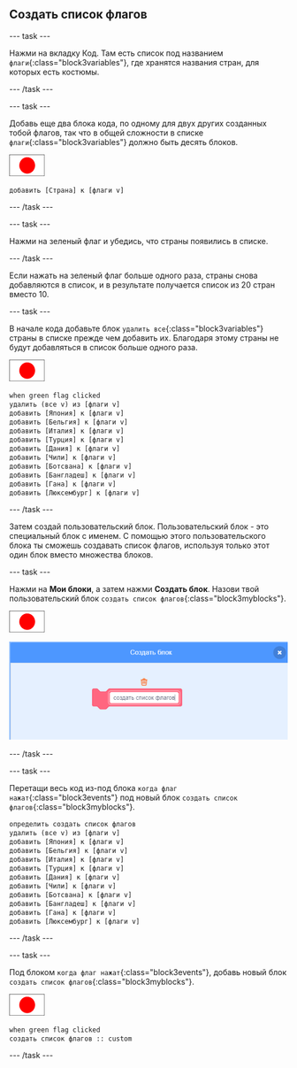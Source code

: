 ## Создать список флагов

--- task ---

Нажми на вкладку Код. Там есть список под названием `флаги`{:class="block3variables"}, где хранятся названия стран, для которых есть костюмы.

--- /task ---

--- task ---

Добавь еще два блока кода, по одному для двух других созданных тобой флагов, так что в общей сложности в списке `флаги`{:class="block3variables"} должно быть десять блоков.

![Спрайт флага](images/flag-sprite.png)

```blocks3
добавить [Страна] к [флаги v]
```

--- /task ---

--- task ---

Нажми на зеленый флаг и убедись, что страны появились в списке.

--- /task ---

Если нажать на зеленый флаг больше одного раза, страны снова добавляются в список, и в результате получается список из 20 стран вместо 10.

--- task ---

В начале кода добавьте блок `удалить все`{:class="block3variables"} страны в списке прежде чем добавить их. Благодаря этому страны не будут добавляться в список больше одного раза.

![Спрайт флага](images/flag-sprite.png)

```blocks3
when green flag clicked
удалить (все v) из [флаги v]
добавить [Япония] к [флаги v]
добавить [Бельгия] к [флаги v]
добавить [Италия] к [флаги v]
добавить [Турция] к [флаги v]
добавить [Дания] к [флаги v]
добавить [Чили] к [флаги v]
добавить [Ботсвана] к [флаги v]
добавить [Бангладеш] к [флаги v]
добавить [Гана] к [флаги v]
добавить [Люксембург] к [флаги v]
```

--- /task ---

Затем создай пользовательский блок. Пользовательский блок - это специальный блок с именем. С помощью этого пользовательского блока ты сможешь создавать список флагов, используя только этот один блок вместо множества блоков.

--- task ---

Нажми на **Мои блоки**, а затем нажми **Создать блок**. Назови твой пользовательский блок `создать список флагов`{:class="block3myblocks"}.

![Спрайт флага](images/flag-sprite.png)

![Добавить блок](images/add-block.png)

--- /task ---

--- task ---

Перетащи весь код из-под блока `когда флаг нажат`{:class="block3events"} под новый блок `создать список флагов`{:class="block3myblocks"}.

```blocks3
определить создать список флагов
удалить (все v) из [флаги v]
добавить [Япония] к [флаги v]
добавить [Бельгия] к [флаги v]
добавить [Италия] к [флаги v]
добавить [Турция] к [флаги v]
добавить [Дания] к [флаги v]
добавить [Чили] к [флаги v]
добавить [Ботсвана] к [флаги v]
добавить [Бангладеш] к [флаги v]
добавить [Гана] к [флаги v]
добавить [Люксембург] к [флаги v]
```

--- /task ---

--- task ---

Под блоком `когда флаг нажат`{:class="block3events"}, добавь новый блок `создать список флагов`{:class="block3myblocks"}.

![Спрайт флага](images/flag-sprite.png)

```blocks3
when green flag clicked
создать список флагов :: custom
```

--- /task ---